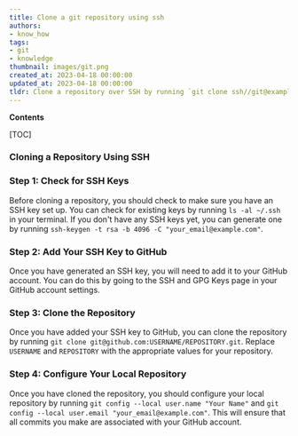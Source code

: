 ```yaml
---
title: Clone a git repository using ssh
authors:
- know_how
tags:
- git
- knowledge
thumbnail: images/git.png
created_at: 2023-04-18 00:00:00
updated_at: 2023-04-18 00:00:00
tldr: Clone a repository over SSH by running `git clone ssh//git@example.com/path/to/repo.git`.
---
```


**Contents**

[TOC]

### Cloning a Repository Using SSH

### Step 1: Check for SSH Keys

Before cloning a repository, you should check to make sure you have an SSH key set up. You can check for existing keys by running `ls -al ~/.ssh` in your terminal. If you don't have any SSH keys yet, you can generate one by running `ssh-keygen -t rsa -b 4096 -C "your_email@example.com"`.

### Step 2: Add Your SSH Key to GitHub

Once you have generated an SSH key, you will need to add it to your GitHub account. You can do this by going to the SSH and GPG Keys page in your GitHub account settings.

### Step 3: Clone the Repository

Once you have added your SSH key to GitHub, you can clone the repository by running `git clone git@github.com:USERNAME/REPOSITORY.git`. Replace `USERNAME` and `REPOSITORY` with the appropriate values for your repository.

### Step 4: Configure Your Local Repository

Once you have cloned the repository, you should configure your local repository by running `git config --local user.name "Your Name"` and `git config --local user.email "your_email@example.com"`. This will ensure that all commits you make are associated with your GitHub account.
